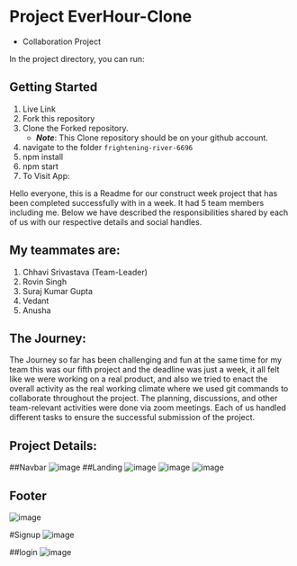 # Project EverHour-Clone
- Collaboration Project 


In the project directory, you can run:

## Getting Started
1. Live Link 
2. Fork this repository 
3. Clone the Forked repository.
   - **_Note_**: This Clone repository should be on your github account.
4. navigate to the folder `frightening-river-6696`
5. npm install
6. npm start
7. To Visit App:

Hello everyone, this is a Readme for our construct week project that has been completed successfully with in a week. It had 5 team members including me. Below we have described the responsibilities shared by each of us with our respective details and social handles.

## My teammates are:

1. Chhavi Srivastava (Team-Leader)
2. Rovin Singh 
3. Suraj Kumar Gupta 
4. Vedant 
5. Anusha

## The Journey:

The Journey so far has been challenging and fun at the same time for my team this was our fifth project and the deadline was just a week, it all felt like we were working on a real product, and also we tried to enact the overall activity as the real working climate where we used git commands to collaborate throughout the project. The planning, discussions, and other team-relevant activities were done via zoom meetings. Each of us handled different tasks to ensure the successful submission of the project.

## Project Details:
##Navbar 
![image](https://user-images.githubusercontent.com/77965216/193405972-afbf956f-f37b-42db-b92f-7a84a6ef8add.png)
##Landing
![image](https://user-images.githubusercontent.com/77965216/193406005-62d04481-c38a-429f-8d17-86fc60af9321.png)
![image](https://user-images.githubusercontent.com/77965216/193406108-3ca5ce9c-67df-4b4c-8f86-15c828c10e81.png)
![image](https://user-images.githubusercontent.com/77965216/193406126-c6cd76c3-1336-4c47-ac08-b5cf16d5c140.png)

## Footer
![image](https://user-images.githubusercontent.com/77965216/193406147-3c3df1fa-0760-45d7-ac3e-9421deef2a44.png)

#Signup
![image](https://user-images.githubusercontent.com/77965216/193406168-9c4e98f4-e867-4a7e-99eb-f931d641c25f.png)

##login
![image](https://user-images.githubusercontent.com/77965216/193406203-3170c583-ef0a-4e3a-ae16-dc12879b3931.png)





